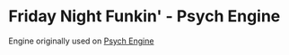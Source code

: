 # Friday Night Funkin' - Psych Engine
Engine originally used on [Psych Engine](https://github.com/ShadowMario/FNF-PsychEngine/)

